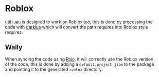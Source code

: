 # Roblox

util.luau is designed to work on Roblox too, this is done by processing the
code with [darklua](https://darklua.com/) which will convert the path requires
into Roblox style requires.

## Wally

When syncing the code using [Rojo](https://rojo.space/), it will correctly use
the Roblox version of the code, this is done by adding a `default.project.json`
to the package and pointing it to the generated `roblox` directory.
